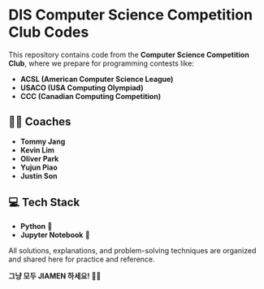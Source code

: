 # DIS Computer Science Competition Club Codes

This repository contains code from the **Computer Science Competition Club**, where we prepare for programming contests like:

- **ACSL (American Computer Science League)**
- **USACO (USA Computing Olympiad)**
- **CCC (Canadian Computing Competition)**

## 👨‍🏫 Coaches
- **Tommy Jang**
- **Kevin Lim**
- **Oliver Park**
- **Yujun Piao**
- **Justin Son**

## 💻 Tech Stack
- **Python** 🐍
- **Jupyter Notebook** 📓

All solutions, explanations, and problem-solving techniques are organized and shared here for practice and reference.

**그냥 모두 JIAMEN 하세요!** 🚀💡
